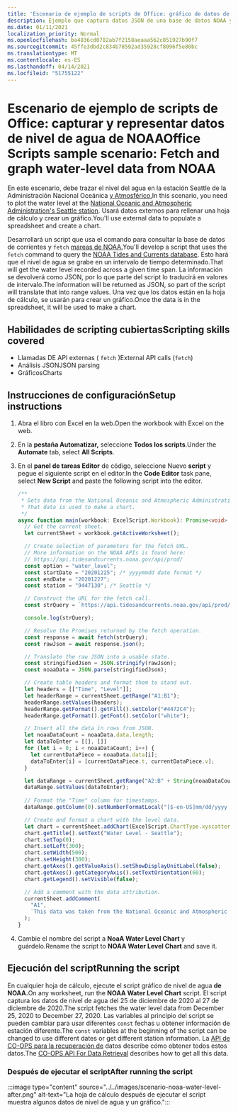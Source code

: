 ```yaml
---
title: 'Escenario de ejemplo de scripts de Office: gráfico de datos de nivel de agua de NOAA'
description: Ejemplo que captura datos JSON de una base de datos NOAA y los usa para crear un gráfico.
ms.date: 01/11/2021
localization_priority: Normal
ms.openlocfilehash: ba4836cd0782ab7f2158aeaaa562c851927b90f7
ms.sourcegitcommit: 45ffe3dbd2c834b78592ad35928cf8096f5e80bc
ms.translationtype: MT
ms.contentlocale: es-ES
ms.lasthandoff: 04/14/2021
ms.locfileid: "51755122"
---
```

# <a name="office-scripts-sample-scenario-fetch-and-graph-water-level-data-from-noaa"></a><span data-ttu-id="3c7ba-103">Escenario de ejemplo de scripts de Office: capturar y representar datos de nivel de agua de NOAA</span><span class="sxs-lookup"><span data-stu-id="3c7ba-103">Office Scripts sample scenario: Fetch and graph water-level data from NOAA</span></span>

<span data-ttu-id="3c7ba-104">En este escenario, debe trazar el nivel del agua en la estación Seattle de la Administración Nacional Oceánica [y Atmosférico.](https://tidesandcurrents.noaa.gov/stationhome.html?id=9447130)</span><span class="sxs-lookup"><span data-stu-id="3c7ba-104">In this scenario, you need to plot the water level at the [National Oceanic and Atmospheric Administration's Seattle station](https://tidesandcurrents.noaa.gov/stationhome.html?id=9447130).</span></span> <span data-ttu-id="3c7ba-105">Usará datos externos para rellenar una hoja de cálculo y crear un gráfico.</span><span class="sxs-lookup"><span data-stu-id="3c7ba-105">You'll use external data to populate a spreadsheet and create a chart.</span></span>

<span data-ttu-id="3c7ba-106">Desarrollará un script que usa el comando para consultar la base de datos de corrientes y `fetch` [mareas de NOAA.](https://tidesandcurrents.noaa.gov/)</span><span class="sxs-lookup"><span data-stu-id="3c7ba-106">You'll develop a script that uses the `fetch` command to query the [NOAA Tides and Currents database](https://tidesandcurrents.noaa.gov/).</span></span> <span data-ttu-id="3c7ba-107">Esto hará que el nivel de agua se grabe en un intervalo de tiempo determinado.</span><span class="sxs-lookup"><span data-stu-id="3c7ba-107">That will get the water level recorded across a given time span.</span></span> <span data-ttu-id="3c7ba-108">La información se devolverá como JSON, por lo que parte del script lo traducirá en valores de intervalo.</span><span class="sxs-lookup"><span data-stu-id="3c7ba-108">The information will be returned as JSON, so part of the script will translate that into range values.</span></span> <span data-ttu-id="3c7ba-109">Una vez que los datos están en la hoja de cálculo, se usarán para crear un gráfico.</span><span class="sxs-lookup"><span data-stu-id="3c7ba-109">Once the data is in the spreadsheet, it will be used to make a chart.</span></span>

## <a name="scripting-skills-covered"></a><span data-ttu-id="3c7ba-110">Habilidades de scripting cubiertas</span><span class="sxs-lookup"><span data-stu-id="3c7ba-110">Scripting skills covered</span></span>

- <span data-ttu-id="3c7ba-111">Llamadas DE API externas ( `fetch` )</span><span class="sxs-lookup"><span data-stu-id="3c7ba-111">External API calls (`fetch`)</span></span>
- <span data-ttu-id="3c7ba-112">Análisis JSON</span><span class="sxs-lookup"><span data-stu-id="3c7ba-112">JSON parsing</span></span>
- <span data-ttu-id="3c7ba-113">Gráficos</span><span class="sxs-lookup"><span data-stu-id="3c7ba-113">Charts</span></span>

## <a name="setup-instructions"></a><span data-ttu-id="3c7ba-114">Instrucciones de configuración</span><span class="sxs-lookup"><span data-stu-id="3c7ba-114">Setup instructions</span></span>

1. <span data-ttu-id="3c7ba-115">Abra el libro con Excel en la web.</span><span class="sxs-lookup"><span data-stu-id="3c7ba-115">Open the workbook with Excel on the web.</span></span>

1. <span data-ttu-id="3c7ba-116">En la **pestaña Automatizar,** seleccione **Todos los scripts**.</span><span class="sxs-lookup"><span data-stu-id="3c7ba-116">Under the **Automate** tab, select **All Scripts**.</span></span>

1. <span data-ttu-id="3c7ba-117">En el **panel de tareas Editor** de código, seleccione Nuevo **script** y pegue el siguiente script en el editor.</span><span class="sxs-lookup"><span data-stu-id="3c7ba-117">In the **Code Editor** task pane, select **New Script** and paste the following script into the editor.</span></span>

    ```TypeScript
    /**
     * Gets data from the National Oceanic and Atmospheric Administration's Tides and Currents database. 
     * That data is used to make a chart.
     */
    async function main(workbook: ExcelScript.Workbook): Promise<void> {
      // Get the current sheet.
      let currentSheet = workbook.getActiveWorksheet();
    
      // Create selection of parameters for the fetch URL.
      // More information on the NOAA APIs is found here: 
      // https://api.tidesandcurrents.noaa.gov/api/prod/
      const option = "water_level";
      const startDate = "20201225"; /* yyyymmdd date format */
      const endDate = "20201227";
      const station = "9447130"; /* Seattle */
    
      // Construct the URL for the fetch call.
      const strQuery = `https://api.tidesandcurrents.noaa.gov/api/prod/datagetter?product=${option}&begin_date=${startDate}&end_date=${endDate}&datum=MLLW&station=${station}&units=english&time_zone=gmt&application=NOS.COOPS.TAC.WL&format=json`;
    
      console.log(strQuery);
    
      // Resolve the Promises returned by the fetch operation.
      const response = await fetch(strQuery);
      const rawJson = await response.json();
    
      // Translate the raw JSON into a usable state.
      const stringifiedJson = JSON.stringify(rawJson);
      const noaaData = JSON.parse(stringifiedJson);
    
      // Create table headers and format them to stand out.
      let headers = [["Time", "Level"]];
      let headerRange = currentSheet.getRange("A1:B1");
      headerRange.setValues(headers);
      headerRange.getFormat().getFill().setColor("#4472C4");
      headerRange.getFormat().getFont().setColor("white");
    
      // Insert all the data in rows from JSON.
      let noaaDataCount = noaaData.data.length;
      let dataToEnter = [[], []]
      for (let i = 0; i < noaaDataCount; i++) {
        let currentDataPiece = noaaData.data[i];
        dataToEnter[i] = [currentDataPiece.t, currentDataPiece.v];
      }
    
      let dataRange = currentSheet.getRange("A2:B" + String(noaaDataCount + 1)); /* +1 to account for the title row */
      dataRange.setValues(dataToEnter);
      
      // Format the "Time" column for timestamps.
      dataRange.getColumn(0).setNumberFormatLocal("[$-en-US]mm/dd/yyyy hh:mm AM/PM;@");
    
      // Create and format a chart with the level data.
      let chart = currentSheet.addChart(ExcelScript.ChartType.xyscatterSmooth,dataRange);
      chart.getTitle().setText("Water Level - Seattle");
      chart.setTop(0);
      chart.setLeft(300);
      chart.setWidth(500);
      chart.setHeight(300);
      chart.getAxes().getValueAxis().setShowDisplayUnitLabel(false);
      chart.getAxes().getCategoryAxis().setTextOrientation(60);
      chart.getLegend().setVisible(false);

      // Add a comment with the data attribution.
      currentSheet.addComment(
        "A1", 
        `This data was taken from the National Oceanic and Atmospheric Administration's Tides and Currents database on ${new Date(Date.now())}.`
      );
    }
    ```

1. <span data-ttu-id="3c7ba-118">Cambie el nombre del script a **NoaA Water Level Chart** y guárdelo.</span><span class="sxs-lookup"><span data-stu-id="3c7ba-118">Rename the script to **NOAA Water Level Chart** and save it.</span></span>

## <a name="running-the-script"></a><span data-ttu-id="3c7ba-119">Ejecución del script</span><span class="sxs-lookup"><span data-stu-id="3c7ba-119">Running the script</span></span>

<span data-ttu-id="3c7ba-120">En cualquier hoja de cálculo, ejecute el script gráfico de nivel de agua **de NOAA.**</span><span class="sxs-lookup"><span data-stu-id="3c7ba-120">On any worksheet, run the **NOAA Water Level Chart** script.</span></span> <span data-ttu-id="3c7ba-121">El script captura los datos de nivel de agua del 25 de diciembre de 2020 al 27 de diciembre de 2020.</span><span class="sxs-lookup"><span data-stu-id="3c7ba-121">The script fetches the water level data from December 25, 2020 to December 27, 2020.</span></span> <span data-ttu-id="3c7ba-122">Las variables al principio del script se pueden cambiar para usar diferentes `const` fechas u obtener información de estación diferente.</span><span class="sxs-lookup"><span data-stu-id="3c7ba-122">The `const` variables at the beginning of the script can be changed to use different dates or get different station information.</span></span> <span data-ttu-id="3c7ba-123">La [API de CO-OPS para la recuperación de](https://api.tidesandcurrents.noaa.gov/api/prod/) datos describe cómo obtener todos estos datos.</span><span class="sxs-lookup"><span data-stu-id="3c7ba-123">The [CO-OPS API For Data Retrieval](https://api.tidesandcurrents.noaa.gov/api/prod/) describes how to get all this data.</span></span>

### <a name="after-running-the-script"></a><span data-ttu-id="3c7ba-124">Después de ejecutar el script</span><span class="sxs-lookup"><span data-stu-id="3c7ba-124">After running the script</span></span>

:::image type="content" source="../../images/scenario-noaa-water-level-after.png" alt-text="La hoja de cálculo después de ejecutar el script muestra algunos datos de nivel de agua y un gráfico.":::
